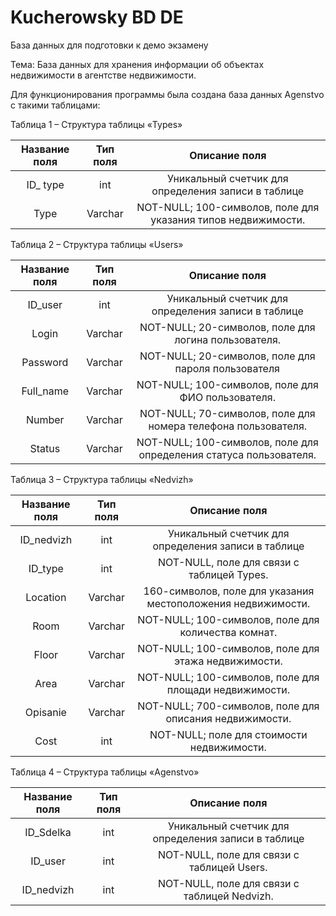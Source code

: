 # Kucherowsky BD DE
База данных для подготовки к демо экзамену 

Тема: База данных для хранения информации об объектах недвижимости в агентстве недвижимости.


Для функционирования программы была создана база данных Agenstvo с такими таблицами:

Таблица 1 – Структура таблицы «Types»

| Название поля | Тип поля         | Описание поля                |
|:-------------:|:----------------:|:----------------------------:|
|ID_ type	|int|	Уникальный счетчик для определения записи в таблице|
|Type	|Varchar|	NOT-NULL; 100-символов, поле для указания типов недвижимости.|



Таблица 2 – Структура таблицы «Users»

| Название поля | Тип поля         | Описание поля                |
|:-------------:|:----------------:|:----------------------------:|
|ID_user	|int|	Уникальный счетчик для определения записи в таблице|
|Login	|Varchar|	NOT-NULL; 20-символов, поле для логина пользователя.|
|Password	|Varchar|	NOT-NULL; 20-символов, поле для пароля пользователя|
|Full_name	|Varchar|	NOT-NULL; 100-символов, поле для ФИО пользователя.|
|Number	|Varchar|	NOT-NULL; 70-символов, поле для номера телефона пользователя.|
|Status	|Varchar|	NOT-NULL; 100-символов, поле для определения статуса пользователя.|



Таблица 3 – Структура таблицы «Nedvizh»

| Название поля | Тип поля         | Описание поля                |
|:-------------:|:----------------:|:----------------------------:|
|ID_nedvizh	|int|	Уникальный счетчик для определения записи в таблице|
|ID_type	|int|	NOT-NULL, поле для связи с таблицей Types.|
|Location	|Varchar|	160-символов, поле для указания местоположения недвижимости.|
|Room	|Varchar|	NOT-NULL; 100-символов, поле для количества комнат.|
|Floor	|Varchar|	NOT-NULL; 100-символов, поле для этажа недвижимости.|
|Area	|Varchar|	NOT-NULL; 100-символов, поле для площади недвижимости.|
|Opisanie	|Varchar|	NOT-NULL; 700-символов, поле для описания недвижимости.|
|Cost	|int|	NOT-NULL; поле для стоимости недвижимости.|



Таблица 4 – Структура таблицы «Agenstvo»

| Название поля | Тип поля         | Описание поля                |
|:-------------:|:----------------:|:----------------------------:|
|ID_Sdelka	|int|	Уникальный счетчик для определения записи в таблице|
|ID_user	|int|	NOT-NULL, поле для связи с таблицей Users.|
|ID_nedvizh	|int|	NOT-NULL, поле для связи с таблицей Nedvizh.|
